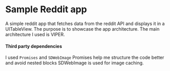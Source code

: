 #  Sample Reddit app

A simple reddit app that fetches data from the reddit API and displays it in a UITableView. The purpose is to showcase the app architecture. The main architecture I used is VIPER.

#### Third party dependencies

I used `Promises` and `SDWebImage`
Promises help me structure the code better and avoid nested blocks
SDWebImage is used for image caching. 
